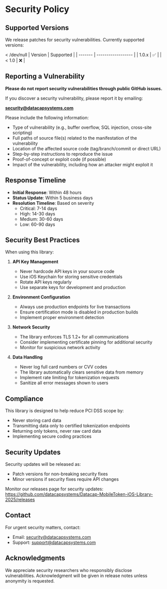 # Security Policy

## Supported Versions

We release patches for security vulnerabilities. Currently supported versions:

 < /dev/null |  Version | Supported          |
| ------- | ------------------ |
| 1.0.x   | :white_check_mark: |
| < 1.0   | :x:                |

## Reporting a Vulnerability

**Please do not report security vulnerabilities through public GitHub issues.**

If you discover a security vulnerability, please report it by emailing:

**security@datacapsystems.com**

Please include the following information:

- Type of vulnerability (e.g., buffer overflow, SQL injection, cross-site scripting)
- Full paths of source file(s) related to the manifestation of the vulnerability
- Location of the affected source code (tag/branch/commit or direct URL)
- Step-by-step instructions to reproduce the issue
- Proof-of-concept or exploit code (if possible)
- Impact of the vulnerability, including how an attacker might exploit it

## Response Timeline

- **Initial Response**: Within 48 hours
- **Status Update**: Within 5 business days
- **Resolution Timeline**: Based on severity
  - Critical: 7-14 days
  - High: 14-30 days
  - Medium: 30-60 days
  - Low: 60-90 days

## Security Best Practices

When using this library:

1. **API Key Management**
   - Never hardcode API keys in your source code
   - Use iOS Keychain for storing sensitive credentials
   - Rotate API keys regularly
   - Use separate keys for development and production

2. **Environment Configuration**
   - Always use production endpoints for live transactions
   - Ensure certification mode is disabled in production builds
   - Implement proper environment detection

3. **Network Security**
   - The library enforces TLS 1.2+ for all communications
   - Consider implementing certificate pinning for additional security
   - Monitor for suspicious network activity

4. **Data Handling**
   - Never log full card numbers or CVV codes
   - The library automatically clears sensitive data from memory
   - Implement rate limiting for tokenization requests
   - Sanitize all error messages shown to users

## Compliance

This library is designed to help reduce PCI DSS scope by:

- Never storing card data
- Transmitting data only to certified tokenization endpoints
- Returning only tokens, never raw card data
- Implementing secure coding practices

## Security Updates

Security updates will be released as:
- Patch versions for non-breaking security fixes
- Minor versions if security fixes require API changes

Monitor our releases page for security updates:
https://github.com/datacapsystems/Datacap-MobileToken-iOS-Library-2025/releases

## Contact

For urgent security matters, contact:
- Email: security@datacapsystems.com
- Support: support@datacapsystems.com

## Acknowledgments

We appreciate security researchers who responsibly disclose vulnerabilities. Acknowledgment will be given in release notes unless anonymity is requested.
